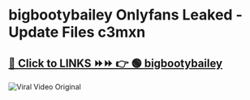 
 # bigbootybailey Onlyfans Leaked - Update Files c3mxn

## <h2><a href="https://clipsfans.com/bigbootybailey&ref=git">🔗 Click to LINKS ⏩⏩ 👉 🟢 bigbootybailey </a></h2>

<a href="https://clipsfans.com/bigbootybailey&ref=git" rel="nofollow" data-target="animated-image.originalLink"><img src="https://i.ibb.co.com/xMMVF88/686577567.gif" alt="Viral Video Original" style="max-width: 100%; display: inline-block;" data-target="animated-image.originalImage"></a>


